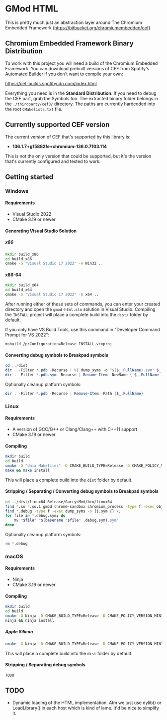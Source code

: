 # GMod HTML
This is pretty much just an abstraction layer around The Chromium Embedded Framework (https://bitbucket.org/chromiumembedded/cef)

## Chromium Embedded Framework Binary Distribution
To work with this project you will need a build of the Chromium Embedded Framework. You can download prebuilt versions of CEF from Spotify's Automated Builder if you don't want to compile your own:

https://cef-builds.spotifycdn.com/index.html

Everything you need is in the **Standard Distribution**. If you need to debug the CEF part, grab the Symbols too. The extracted binary folder belongs in the `./thirdparty/cef3/` directory. The paths are currently hardcoded into the root `CMakelists.txt` file.

## Currently supported CEF version
The current version of CEF that's supported by this library is:

- **136.1.7+g15882fe+chromium-136.0.7103.114**

This is not the only version that could be supported, but it's the version that's currently configured and tested to work.

## Getting started
### Windows
#### Requirements
- Visual Studio 2022
- CMake 3.19 or newer
#### Generating Visual Studio Solution
##### x86
```bat
mkdir build_x86
cd build_x86
cmake -G "Visual Studio 17 2022" -A Win32 ..
```
#### x86-64
```bat
mkdir build_x64
cd build_x64
cmake -G "Visual Studio 17 2022" -A x64 ..
```

After running either of these sets of commands, you can enter your created directory and open the `gmod-html.sln` solution in Visual Studio. Compiling the `INSTALL` project will place a complete build into the `dist/` folder by default.

If you only have VS Build Tools, use this command in "Developer Command Prompt for VS 2022":
```
msbuild /p:Configuration=Release INSTALL.vcxproj
```

#### Converting debug symbols to Breakpad symbols
```powershell
cd ../dist
dir . -Filter *.pdb -Recurse | %{ dump_syms -o "$($_.FullName).sym" $_.FullName }
dir . -Filter *.pdb.sym -Recurse | Rename-Item -NewName { $_.FullName -replace '\.pdb.sym$','.sym' }
```
Optionally cleanup platform symbols:
```powershell
dir . -Filter *.pdb -Recurse | Remove-Item -Path {$_.FullName}
```

### Linux
#### Requirements
- A version of GCC/G++ or Clang/Clang++ with C++11 support
- CMake 3.19 or newer

#### Compiling
```sh
mkdir build
cd build
cmake -G "Unix Makefiles" -D CMAKE_BUILD_TYPE=Release -D CMAKE_POLICY_VERSION_MINIMUM=3.5 ..
make && make install
```

This will place a complete build into the `dist` folder by default.

#### Stripping / Separating / Converting debug symbols to Breakpad symbols
```bash
cd ../dist/linux64-Release/GarrysMod/bin/linux64
find *.so *.so.1 gmod chrome-sandbox chromium_process -type f -exec objcopy --only-keep-debug {} {}.debug \; -exec strip --strip-debug --strip-unneeded {} \;
find *.debug -type f -exec dump_syms -o {}.sym {} \;
for file in *.debug.sym; do
	mv "$file" "$(basename "$file" .debug.sym).sym"
done
```
Optionally cleanup platform symbols:
```bash
rm *.debug
```

### macOS
#### Requirements
- Ninja
- CMake 3.19 or newer

#### Compiling
```sh
mkdir build
cd build
cmake -G Ninja -D CMAKE_BUILD_TYPE=Release -D CMAKE_POLICY_VERSION_MINIMUM=3.5 ..
ninja && ninja install
```

##### Apple Silicon
```sh
cmake -G Ninja -D CMAKE_BUILD_TYPE=Release -D CMAKE_POLICY_VERSION_MINIMUM=3.5 -D CMAKE_APPLE_SILICON_PROCESSOR=x86_64 ..
```

This will place a complete build into the `dist` folder by default.

#### Stripping / Separating debug symbols
```
TODO
```

## TODO
- Dynamic loading of the HTML implementation. Atm we just use dylib() or LoadLibrary() in each host which is kind of lame. It'd be nice to simplify it.
